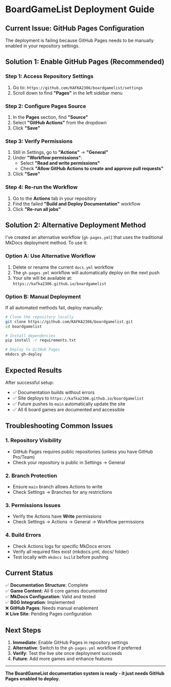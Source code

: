 # BoardGameList Deployment Guide

## Current Issue: GitHub Pages Configuration

The deployment is failing because GitHub Pages needs to be manually enabled in your repository settings.

## Solution 1: Enable GitHub Pages (Recommended)

### Step 1: Access Repository Settings
1. Go to: `https://github.com/KAFKA2306/boardgamelist/settings`
2. Scroll down to find **"Pages"** in the left sidebar menu

### Step 2: Configure Pages Source
1. In the **Pages** section, find **"Source"**
2. Select **"GitHub Actions"** from the dropdown
3. Click **"Save"**

### Step 3: Verify Permissions
1. Still in Settings, go to **"Actions"** → **"General"**
2. Under **"Workflow permissions"**:
   - Select **"Read and write permissions"**
   - Check **"Allow GitHub Actions to create and approve pull requests"**
3. Click **"Save"**

### Step 4: Re-run the Workflow
1. Go to the **Actions** tab in your repository
2. Find the failed **"Build and Deploy Documentation"** workflow
3. Click **"Re-run all jobs"**

## Solution 2: Alternative Deployment Method

I've created an alternative workflow (`gh-pages.yml`) that uses the traditional MkDocs deployment method. To use it:

### Option A: Use Alternative Workflow
1. Delete or rename the current `docs.yml` workflow
2. The `gh-pages.yml` workflow will automatically deploy on the next push
3. Your site will be available at: `https://kafka2306.github.io/boardgamelist`

### Option B: Manual Deployment
If all automated methods fail, deploy manually:

```bash
# Clone the repository locally
git clone https://github.com/KAFKA2306/boardgamelist.git
cd boardgamelist

# Install dependencies
pip install -r requirements.txt

# Deploy to GitHub Pages
mkdocs gh-deploy
```

## Expected Results

After successful setup:
- ✅ Documentation builds without errors
- ✅ Site deploys to `https://kafka2306.github.io/boardgamelist`
- ✅ Future pushes to `main` automatically update the site
- ✅ All 6 board games are documented and accessible

## Troubleshooting Common Issues

### 1. Repository Visibility
- GitHub Pages requires public repositories (unless you have GitHub Pro/Team)
- Check your repository is public in Settings → General

### 2. Branch Protection
- Ensure `main` branch allows Actions to write
- Check Settings → Branches for any restrictions

### 3. Permissions Issues
- Verify the Actions have **Write** permissions
- Check Settings → Actions → General → Workflow permissions

### 4. Build Errors
- Check Actions logs for specific MkDocs errors
- Verify all required files exist (mkdocs.yml, docs/ folder)
- Test locally with `mkdocs build` before pushing

## Current Status

✅ **Documentation Structure**: Complete  
✅ **Game Content**: All 6 core games documented  
✅ **MkDocs Configuration**: Valid and tested  
✅ **BGG Integration**: Implemented  
❌ **GitHub Pages**: Needs manual enablement  
❌ **Live Site**: Pending Pages configuration  

## Next Steps

1. **Immediate**: Enable GitHub Pages in repository settings
2. **Alternative**: Switch to the `gh-pages.yml` workflow if preferred
3. **Verify**: Test the live site once deployment succeeds
4. **Future**: Add more games and enhance features

---

**The BoardGameList documentation system is ready - it just needs GitHub Pages enabled to deploy.**